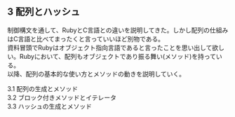 ## 3 配列とハッシュ
制御構文を通して、RubyとC言語との違いを説明してきた。しかし配列の仕組みはC言語と比べてまったくと言っていいほど別物である。  
資料冒頭でRubyはオブジェクト指向言語であると言ったことを思い出して欲しい。Rubyにおいて、配列もオブジェクトであり振る舞い(メソッド)を持っている。  
以降、配列の基本的な使い方とメソッドの動きを説明していく。  

3.1 配列の生成とメソッド  
3.2 ブロック付きメソッドとイテレータ  
3.3 ハッシュの生成とメソッド  